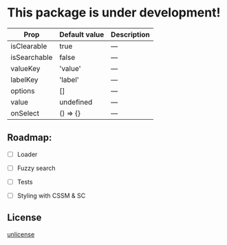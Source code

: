 # This package is under development!

| Prop           | Default value | Description |
|----------------|---------------|-------------|
| isClearable    | true          | — |
| isSearchable   | false         | — |
| valueKey       | 'value'       | — |
| labelKey       | 'label'       | — |
| options        | []            | — |
| value          | undefined     | — |
| onSelect       | () => {}      | — |


## Roadmap:

- [ ] Loader
- [ ] Fuzzy search
- [ ] Tests
- [ ] Styling with CSSM & SC


## License
[unlicense](/LICENSE.md)
